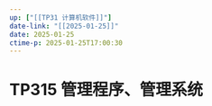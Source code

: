 ```yaml
---
up: ["[[TP31 计算机软件]]"]
date-link: "[[2025-01-25]]"
date: 2025-01-25
ctime-p: 2025-01-25T17:00:30
---
```


# TP315 管理程序、管理系统
